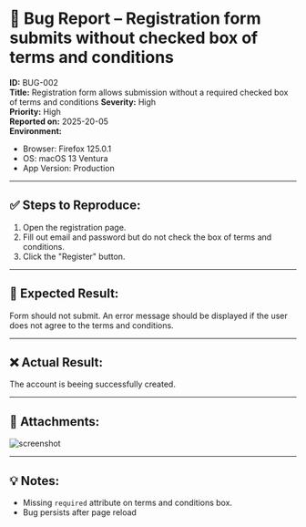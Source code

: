 # 🐞 Bug Report – Registration form submits without checked box of terms and conditions

**ID:** BUG-002  
**Title:** Registration form allows submission without a required checked box of terms and conditions
**Severity:** High  
**Priority:** High  
**Reported on:** 2025-20-05  
**Environment:**  
- Browser: Firefox 125.0.1  
- OS: macOS 13 Ventura  
- App Version: Production

---

## ✅ Steps to Reproduce:
1. Open the registration page.
2. Fill out email and password but do not check the box of terms and conditions.
3. Click the "Register" button.

---

## 🧪 Expected Result:
Form should not submit. An error message should be displayed if the user does not agree to the terms and conditions.

---

## ❌ Actual Result:
The account is beeing successfully created.


---

## 📎 Attachments:
![screenshot](../assets/bug-register-blank-box-submit.png)

---

## 💡 Notes:
- Missing `required` attribute on terms and conditions box.
- Bug persists after page reload